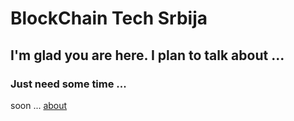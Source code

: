 # BlockChain Tech Srbija

## I'm glad you are here. I plan to talk about ...
### Just need some time ...
soon ...
[about](_site/about.html)
